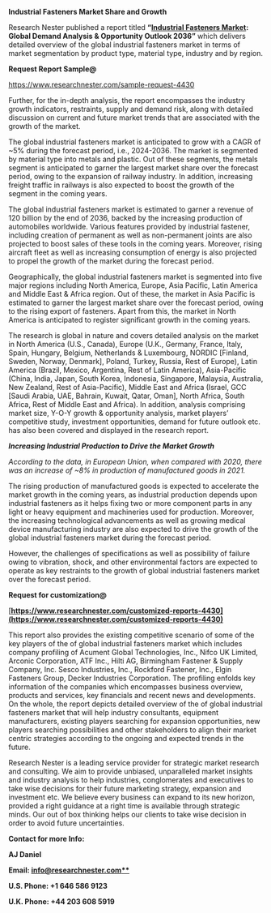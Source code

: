 ﻿**Industrial Fasteners Market Share and Growth**

Research Nester published a report titled **“[Industrial Fasteners Market](https://www.researchnester.com/reports/industrial-fasteners-market/4430): Global Demand Analysis & Opportunity Outlook 2036”** which delivers detailed overview of the global industrial fasteners market in terms of market segmentation by product type, material type, industry and by region.

**Request Report Sample@** 

<https://www.researchnester.com/sample-request-4430> 

Further, for the in-depth analysis, the report encompasses the industry growth indicators, restraints, supply and demand risk, along with detailed discussion on current and future market trends that are associated with the growth of the market.

The global industrial fasteners market is anticipated to grow with a CAGR of ~5% during the forecast period, i.e., 2024-2036. The market is segmented by material type into metals and plastic. Out of these segments, the metals segment is anticipated to garner the largest market share over the forecast period, owing to the expansion of railway industry. In addition, increasing freight traffic in railways is also expected to boost the growth of the segment in the coming years.

The global industrial fasteners market is estimated to garner a revenue of 120 billion by the end of 2036, backed by the increasing production of automobiles worldwide. Various features provided by industrial fastener, including creation of permanent as well as non-permanent joints are also projected to boost sales of these tools in the coming years. Moreover, rising aircraft fleet as well as increasing consumption of energy is also projected to propel the growth of the market during the forecast period.

Geographically, the global industrial fasteners market is segmented into five major regions including North America, Europe, Asia Pacific, Latin America and Middle East & Africa region. Out of these, the market in Asia Pacific is estimated to garner the largest market share over the forecast period, owing to the rising export of fasteners. Apart from this, the market in North America is anticipated to register significant growth in the coming years. 

The research is global in nature and covers detailed analysis on the market in North America (U.S., Canada), Europe (U.K., Germany, France, Italy, Spain, Hungary, Belgium, Netherlands & Luxembourg, NORDIC [Finland, Sweden, Norway, Denmark], Poland, Turkey, Russia, Rest of Europe), Latin America (Brazil, Mexico, Argentina, Rest of Latin America), Asia-Pacific (China, India, Japan, South Korea, Indonesia, Singapore, Malaysia, Australia, New Zealand, Rest of Asia-Pacific), Middle East and Africa (Israel, GCC [Saudi Arabia, UAE, Bahrain, Kuwait, Qatar, Oman], North Africa, South Africa, Rest of Middle East and Africa). In addition, analysis comprising market size, Y-O-Y growth & opportunity analysis, market players’ competitive study, investment opportunities, demand for future outlook etc. has also been covered and displayed in the research report.

***Increasing Industrial Production to Drive the Market Growth***

*According to the data, in European Union, when compared with 2020, there was an increase of ~8% in production of manufactured goods in 2021.*

The rising production of manufactured goods is expected to accelerate the market growth in the coming years, as industrial production depends upon industrial fasteners as it helps fixing two or more component parts in any light or heavy equipment and machineries used for production. Moreover, the increasing technological advancements as well as growing medical device manufacturing industry are also expected to drive the growth of the global industrial fasteners market during the forecast period.

However, the challenges of specifications as well as possibility of failure owing to vibration, shock, and other environmental factors are expected to operate as key restraints to the growth of global industrial fasteners market over the forecast period.

**Request for customization@**

[**https://www.researchnester.com/customized-reports-4430](https://www.researchnester.com/customized-reports-4430)** 

This report also provides the existing competitive scenario of some of the key players of the of global industrial fasteners market which includes company profiling of Acument Global Technologies, Inc., Nifco UK Limited, Arconic Corporation, ATF Inc., Hilti AG, Birmingham Fastener & Supply Company, Inc. Sesco Industries, Inc., Rockford Fastener, Inc., Elgin Fasteners Group, Decker Industries Corporation. The profiling enfolds key information of the companies which encompasses business overview, products and services, key financials and recent news and developments. On the whole, the report depicts detailed overview of the of global industrial fasteners market that will help industry consultants, equipment manufacturers, existing players searching for expansion opportunities, new players searching possibilities and other stakeholders to align their market centric strategies according to the ongoing and expected trends in the future.      

Research Nester is a leading service provider for strategic market research and consulting. We aim to provide unbiased, unparalleled market insights and industry analysis to help industries, conglomerates and executives to take wise decisions for their future marketing strategy, expansion and investment etc. We believe every business can expand to its new horizon, provided a right guidance at a right time is available through strategic minds. Our out of box thinking helps our clients to take wise decision in order to avoid future uncertainties.

**Contact for more Info:**

**AJ Daniel**

**Email: [info@researchnester.com**](mailto:info@researchnester.com)**

**U.S. Phone: +1 646 586 9123** 

**U.K. Phone: +44 203 608 5919**



